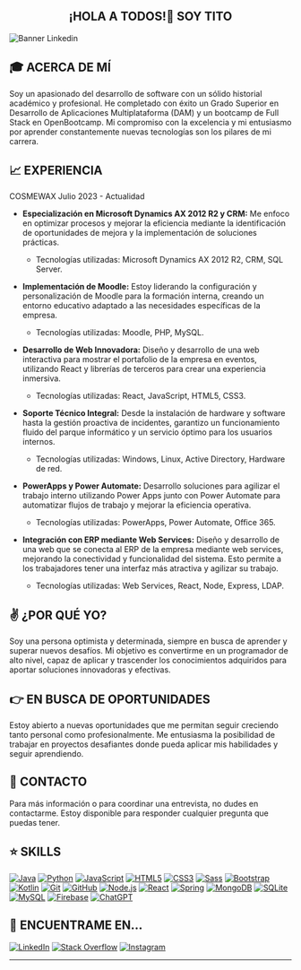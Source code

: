 <h2 align="center">¡HOLA A TODOS!👋 SOY TITO</h2>

![Banner Linkedin](https://user-images.githubusercontent.com/75398496/209383236-c09c6532-fbe7-4135-8891-45ebdf321110.png)

## 🎓 ACERCA DE MÍ
Soy un apasionado del desarrollo de software con un sólido historial académico y profesional. He completado con éxito un Grado Superior en Desarrollo de Aplicaciones Multiplataforma (DAM) y un bootcamp de Full Stack en OpenBootcamp.
Mi compromiso con la excelencia y mi entusiasmo por aprender constantemente nuevas tecnologías son los pilares de mi carrera.

## 📈 EXPERIENCIA
COSMEWAX
Julio 2023 - Actualidad
- **Especialización en Microsoft Dynamics AX 2012 R2 y CRM:** Me enfoco en optimizar procesos y mejorar la eficiencia mediante la identificación de oportunidades de mejora y la implementación de soluciones prácticas.
  - Tecnologías utilizadas: Microsoft Dynamics AX 2012 R2, CRM, SQL Server.

- **Implementación de Moodle:** Estoy liderando la configuración y personalización de Moodle para la formación interna, creando un entorno educativo adaptado a las necesidades específicas de la empresa.
  - Tecnologías utilizadas: Moodle, PHP, MySQL.

- **Desarrollo de Web Innovadora:** Diseño y desarrollo de una web interactiva para mostrar el portafolio de la empresa en eventos, utilizando React y librerías de terceros para crear una experiencia inmersiva.
  - Tecnologías utilizadas: React, JavaScript, HTML5, CSS3.

- **Soporte Técnico Integral:** Desde la instalación de hardware y software hasta la gestión proactiva de incidentes, garantizo un funcionamiento fluido del parque informático y un servicio óptimo para los usuarios internos.
  - Tecnologías utilizadas: Windows, Linux, Active Directory, Hardware de red.

- **PowerApps y Power Automate:** Desarrollo soluciones para agilizar el trabajo interno utilizando Power Apps junto con Power Automate para automatizar flujos de trabajo y mejorar la eficiencia operativa.
  - Tecnologías utilizadas: PowerApps, Power Automate, Office 365.

- **Integración con ERP mediante Web Services:** Diseño y desarrollo de una web que se conecta al ERP de la empresa mediante web services, mejorando la conectividad y funcionalidad del sistema. Esto permite a los trabajadores tener una interfaz más atractiva y agilizar su trabajo.
  - Tecnologías utilizadas: Web Services, React, Node, Express, LDAP.

## ✌️ ¿POR QUÉ YO?
Soy una persona optimista y determinada, siempre en busca de aprender y superar nuevos desafíos. Mi objetivo es convertirme en un programador de alto nivel, capaz de aplicar y trascender los conocimientos adquiridos para aportar soluciones innovadoras y efectivas.

## 👉 EN BUSCA DE OPORTUNIDADES
Estoy abierto a nuevas oportunidades que me permitan seguir creciendo tanto personal como profesionalmente. Me entusiasma la posibilidad de trabajar en proyectos desafiantes donde pueda aplicar mis habilidades y seguir aprendiendo.

## 📝 CONTACTO
Para más información o para coordinar una entrevista, no dudes en contactarme. Estoy disponible para responder cualquier pregunta que puedas tener.

## ⭐ SKILLS
[![Java](https://img.shields.io/badge/java-%23ED8B00.svg?style=for-the-badge&logo=openjdk&logoColor=white)](https://www.java.com)
[![Python](https://img.shields.io/badge/Python-3776AB?style=for-the-badge&logo=python&logoColor=ffdd54)](https://www.python.org/)
[![JavaScript](https://img.shields.io/badge/javascript-%23323330.svg?style=for-the-badge&logo=javascript&logoColor=%23F7DF1E)](https://developer.mozilla.org/es/docs/Web/JavaScript)
[![HTML5](https://img.shields.io/badge/HTML5-E34F26?style=for-the-badge&logo=html5&logoColor=white)](https://lenguajehtml.com/html/)
[![CSS3](https://img.shields.io/badge/CSS3-1572B6?style=for-the-badge&logo=css3&logoColor=white)](https://developer.mozilla.org/es/docs/Web/CSS)
[![Sass](https://img.shields.io/badge/Sass-CC6699?style=for-the-badge&logo=sass&logoColor=white)](https://sass-lang.com/)
[![Bootstrap](https://img.shields.io/badge/Bootstrap-563D7C?style=for-the-badge&logo=bootstrap&logoColor=white)](https://getbootstrap.com/)
[![Kotlin](https://img.shields.io/badge/Kotlin-0095D5?&style=for-the-badge&logo=kotlin&logoColor=white)](https://kotlinlang.org/)
[![Git](https://img.shields.io/badge/git-%23F05033.svg?style=for-the-badge&logo=git&logoColor=white)](https://git-scm.com/)
[![GitHub](https://img.shields.io/badge/github-%23121011.svg?style=for-the-badge&logo=github&logoColor=white)](https://github.com/TitoDevs)
[![Node.js](https://img.shields.io/badge/node.js-6DA55F?style=for-the-badge&logo=node.js&logoColor=white)](https://nodejs.org/es/)
[![React](https://img.shields.io/badge/react-%2320232a.svg?style=for-the-badge&logo=react&logoColor=%2361DAFB)](https://es.reactjs.org/)
[![Spring](https://img.shields.io/badge/spring-%236DB33F.svg?style=for-the-badge&logo=spring&logoColor=white)](https://spring.io/)
[![MongoDB](https://img.shields.io/badge/MongoDB-%234ea94b.svg?style=for-the-badge&logo=mongodb&logoColor=white)](https://www.mongodb.com/)
[![SQLite](https://img.shields.io/badge/sqlite-%2307405e.svg?style=for-the-badge&logo=sqlite&logoColor=white)](https://www.sqlite.org/)
[![MySQL](https://img.shields.io/badge/mysql-%2300f.svg?style=for-the-badge&logo=mysql&logoColor=white)](https://www.mysql.com/)
[![Firebase](https://img.shields.io/badge/Firebase-039BE5?style=for-the-badge&logo=Firebase&logoColor=white)](https://firebase.google.com/)
[![ChatGPT](https://img.shields.io/badge/chatGPT-74aa9c?style=for-the-badge&logo=openai&logoColor=white)](https://chat.openai.com/)

## 🔎 ENCUENTRAME EN...
[![LinkedIn](https://img.shields.io/badge/LinkedIn-0077B5?style=for-the-badge&logo=linkedin&logoColor=white)](https://linkedin.com/in/ldanielgg)
[![Stack Overflow](https://img.shields.io/badge/Stack_Overflow-FE7A16?style=for-the-badge&logo=stack-overflow&logoColor=white)](https://stackoverflow.com/users/286602/titodevs)
[![Instagram](https://img.shields.io/badge/Instagram-E4405F?style=for-the-badge&logo=instagram&logoColor=white)](https://www.instagram.com/tito.dev)

---
